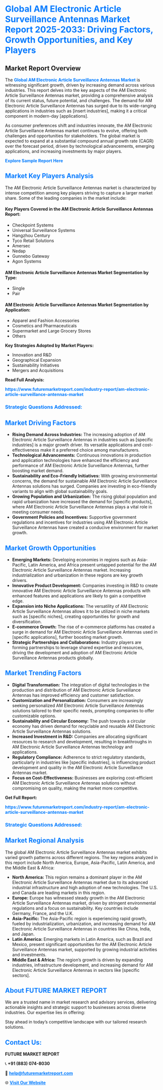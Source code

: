 <h1 style="color: #007BFF;">Global AM Electronic Article Surveillance Antennas Market Report 2025-2033: Driving Factors, Growth Opportunities, and Key Players</h1>

<section id="overview">
<h2>Market Report Overview</h2>
<p>The <a href="https://www.futuremarketreport.com/industry-report/am-electronic-article-surveillance-antennas-market" style="color: #007BFF; text-decoration: none;"><strong>Global AM Electronic Article Surveillance Antennas Market</strong></a> is witnessing significant growth, driven by increasing demand across various industries. This report delves into the key aspects of the AM Electronic Article Surveillance Antennas market, providing a comprehensive analysis of its current status, future potential, and challenges. The demand for AM Electronic Article Surveillance Antennas has surged due to its wide-ranging applications in industries such as [insert industries], making it a critical component in modern-day [applications].</p>
<p>As consumer preferences shift and industries innovate, the AM Electronic Article Surveillance Antennas market continues to evolve, offering both challenges and opportunities for stakeholders. The global market is expected to expand at a substantial compound annual growth rate (CAGR) over the forecast period, driven by technological advancements, emerging applications, and increasing investments by major players.</p>
</section>

<section id="overview">
<p><a href="https://www.futuremarketreport.com/request-sample/reportId=75080" style="color: #007BFF; text-decoration: none;"><strong>Explore Sample Report Here</strong></a></p>
</section>

<section id="key-players">
<h2 style="color: #007BFF;">Market Key Players Analysis</h2>
<p>The AM Electronic Article Surveillance Antennas market is characterized by intense competition among key players striving to capture a larger market share. Some of the leading companies in the market include:</p>
<h4>Key Players Covered in the AM Electronic Article Surveillance Antennas Report:</h4>
<ul><li>Checkpoint Systems</li><li>Universal Surveillance Systems</li><li>Hangzhou Century</li><li>Tyco Retail Solutions</li><li>Amersec</li><li>Nedap</li><li>Gunnebo Gateway</li><li>Agon Systems</li></ul>
<h4>AM Electronic Article Surveillance Antennas Market Segmentation by Type:</h4>
<ul><li>Single</li><li>Pair</li></ul>

<h4>AM Electronic Article Surveillance Antennas Market Segmentation by Application:</h4>
<ul><li>Apparel and Fashion Accessories</li><li>Cosmetics and Pharmaceuticals</li><li>Supermarket and Large Grocery Stores</li><li>Others</li></ul>
<p><strong>Key Strategies Adopted by Market Players:</strong></p>
<ul>
<li>Innovation and R&D</li>
<li>Geographical Expansion</li>
<li>Sustainability Initiatives</li>
<li>Mergers and Acquisitions</li>
</ul>
</section>

<section>
<p><strong>Read Full Analysis: </strong></p><a href="https://www.futuremarketreport.com/industry-report/am-electronic-article-surveillance-antennas-market" style="color: #007BFF; text-decoration: none;"><strong>https://www.futuremarketreport.com/industry-report/am-electronic-article-surveillance-antennas-market</strong></a>
<h3 style="color: #007BFF;">Strategic Questions Addressed:</h3>
</section>

<section id="driving-factors">
<h2 style="color: #007BFF;">Market Driving Factors</h2>
<ul>
<li><strong>Rising Demand Across Industries:</strong> The increasing adoption of AM Electronic Article Surveillance Antennas in industries such as [specific industries] is a major growth driver. Its versatile applications and cost-effectiveness make it a preferred choice among manufacturers.</li>
<li><strong>Technological Advancements:</strong> Continuous innovations in production and application technologies have enhanced the efficiency and performance of AM Electronic Article Surveillance Antennas, further boosting market demand.</li>
<li><strong>Sustainability and Eco-Friendly Initiatives:</strong> With growing environmental concerns, the demand for sustainable AM Electronic Article Surveillance Antennas solutions has surged. Companies are investing in eco-friendly variants to align with global sustainability goals.</li>
<li><strong>Growing Population and Urbanization:</strong> The rising global population and rapid urbanization have increased the demand for [specific products], where AM Electronic Article Surveillance Antennas plays a vital role in meeting consumer needs.</li>
<li><strong>Government Policies and Incentives:</strong> Supportive government regulations and incentives for industries using AM Electronic Article Surveillance Antennas have created a conducive environment for market growth.</li>
</ul>
</section>

<section id="growth-opportunities">
<h2 style="color: #007BFF;">Market Growth Opportunities</h2>
<ul>
<li><strong>Emerging Markets:</strong> Developing economies in regions such as Asia-Pacific, Latin America, and Africa present untapped potential for the AM Electronic Article Surveillance Antennas market. Increasing industrialization and urbanization in these regions are key growth drivers.</li>
<li><strong>Innovative Product Development:</strong> Companies investing in R&D to create innovative AM Electronic Article Surveillance Antennas products with enhanced features and applications are likely to gain a competitive edge.</li>
<li><strong>Expansion into Niche Applications:</strong> The versatility of AM Electronic Article Surveillance Antennas allows it to be utilized in niche markets such as [specific niches], creating opportunities for growth and diversification.</li>
<li><strong>E-commerce Growth:</strong> The rise of e-commerce platforms has created a surge in demand for AM Electronic Article Surveillance Antennas used in [specific applications], further boosting market growth.</li>
<li><strong>Strategic Partnerships and Collaborations:</strong> Industry players are forming partnerships to leverage shared expertise and resources, driving the development and adoption of AM Electronic Article Surveillance Antennas products globally.</li>
</ul>
</section>

<section id="trending-factors">
<h2 style="color: #007BFF;">Market Trending Factors</h2>
<ul>
<li><strong>Digital Transformation:</strong> The integration of digital technologies in the production and distribution of AM Electronic Article Surveillance Antennas has improved efficiency and customer satisfaction.</li>
<li><strong>Customization and Personalization:</strong> Consumers are increasingly seeking personalized AM Electronic Article Surveillance Antennas solutions tailored to their specific needs, prompting companies to offer customizable options.</li>
<li><strong>Sustainability and Circular Economy:</strong> The push towards a circular economy has driven demand for recyclable and reusable AM Electronic Article Surveillance Antennas solutions.</li>
<li><strong>Increased Investment in R&D:</strong> Companies are allocating significant resources to research and development, resulting in breakthroughs in AM Electronic Article Surveillance Antennas technology and applications.</li>
<li><strong>Regulatory Compliance:</strong> Adherence to strict regulatory standards, particularly in industries like [specific industries], is influencing product development and quality in the AM Electronic Article Surveillance Antennas market.</li>
<li><strong>Focus on Cost-Effectiveness:</strong> Businesses are exploring cost-efficient AM Electronic Article Surveillance Antennas solutions without compromising on quality, making the market more competitive.</li>
</ul>
</section>

<section>
<p><strong>Get Full Report: </strong></p><a href="https://www.futuremarketreport.com/industry-report/am-electronic-article-surveillance-antennas-market" style="color: #007BFF; text-decoration: none;"><strong>https://www.futuremarketreport.com/industry-report/am-electronic-article-surveillance-antennas-market</strong></a>
<h3 style="color: #007BFF;">Strategic Questions Addressed:</h3>
</section>


<section id="regional-analysis">
<h2 style="color: #007BFF;">Market Regional Analysis</h2>
<p>The global AM Electronic Article Surveillance Antennas market exhibits varied growth patterns across different regions. The key regions analyzed in this report include North America, Europe, Asia-Pacific, Latin America, and the Middle East & Africa:</p>
<ul>
<li><strong>North America:</strong> This region remains a dominant player in the AM Electronic Article Surveillance Antennas market due to its advanced industrial infrastructure and high adoption of new technologies. The U.S. and Canada are leading markets in this region.</li>
<li><strong>Europe:</strong> Europe has witnessed steady growth in the AM Electronic Article Surveillance Antennas market, driven by stringent environmental regulations and a focus on sustainability. Key countries include Germany, France, and the U.K.</li>
<li><strong>Asia-Pacific:</strong> The Asia-Pacific region is experiencing rapid growth, fueled by industrialization, urbanization, and increasing demand for AM Electronic Article Surveillance Antennas in countries like China, India, and Japan.</li>
<li><strong>Latin America:</strong> Emerging markets in Latin America, such as Brazil and Mexico, present significant opportunities for the AM Electronic Article Surveillance Antennas market, supported by growing industrial activities and investments.</li>
<li><strong>Middle East & Africa:</strong> The region’s growth is driven by expanding industries, infrastructure development, and increasing demand for AM Electronic Article Surveillance Antennas in sectors like [specific sectors].</li>
</ul>
</section>

<footer>
<h2 style="color: #007BFF;">About FUTURE MARKET REPORT</h2>
<p>We are a trusted name in market research and advisory services, delivering actionable insights and strategic support to businesses across diverse industries. Our expertise lies in offering:</p>

<p>Stay ahead in today’s competitive landscape with our tailored research solutions.</p>

<h2 style="color: #007BFF;">Contact Us:</h2>
<p><strong>FUTURE MARKET REPORT</strong></p>
<p>📞 <strong>+91 (883) 074-8030</strong></p>
<p>📧 <strong><a href="mailto:help@futuremarketreport.com" style="color: #007BFF;">help@futuremarketreport.com</a></strong></p>
<p>🌐 <strong><a href="https://www.futuremarketreport.com/" style="color: #007BFF;">Visit Our Website</a></strong></p>
</footer>